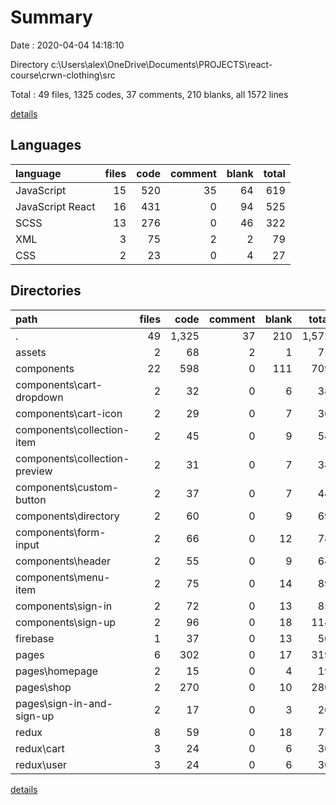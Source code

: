 # Summary

Date : 2020-04-04 14:18:10

Directory c:\Users\alex\OneDrive\Documents\PROJECTS\react-course\crwn-clothing\src

Total : 49 files,  1325 codes, 37 comments, 210 blanks, all 1572 lines

[details](details.md)

## Languages
| language | files | code | comment | blank | total |
| :--- | ---: | ---: | ---: | ---: | ---: |
| JavaScript | 15 | 520 | 35 | 64 | 619 |
| JavaScript React | 16 | 431 | 0 | 94 | 525 |
| SCSS | 13 | 276 | 0 | 46 | 322 |
| XML | 3 | 75 | 2 | 2 | 79 |
| CSS | 2 | 23 | 0 | 4 | 27 |

## Directories
| path | files | code | comment | blank | total |
| :--- | ---: | ---: | ---: | ---: | ---: |
| . | 49 | 1,325 | 37 | 210 | 1,572 |
| assets | 2 | 68 | 2 | 1 | 71 |
| components | 22 | 598 | 0 | 111 | 709 |
| components\cart-dropdown | 2 | 32 | 0 | 6 | 38 |
| components\cart-icon | 2 | 29 | 0 | 7 | 36 |
| components\collection-item | 2 | 45 | 0 | 9 | 54 |
| components\collection-preview | 2 | 31 | 0 | 7 | 38 |
| components\custom-button | 2 | 37 | 0 | 7 | 44 |
| components\directory | 2 | 60 | 0 | 9 | 69 |
| components\form-input | 2 | 66 | 0 | 12 | 78 |
| components\header | 2 | 55 | 0 | 9 | 64 |
| components\menu-item | 2 | 75 | 0 | 14 | 89 |
| components\sign-in | 2 | 72 | 0 | 13 | 85 |
| components\sign-up | 2 | 96 | 0 | 18 | 114 |
| firebase | 1 | 37 | 0 | 13 | 50 |
| pages | 6 | 302 | 0 | 17 | 319 |
| pages\homepage | 2 | 15 | 0 | 4 | 19 |
| pages\shop | 2 | 270 | 0 | 10 | 280 |
| pages\sign-in-and-sign-up | 2 | 17 | 0 | 3 | 20 |
| redux | 8 | 59 | 0 | 18 | 77 |
| redux\cart | 3 | 24 | 0 | 6 | 30 |
| redux\user | 3 | 24 | 0 | 6 | 30 |

[details](details.md)
